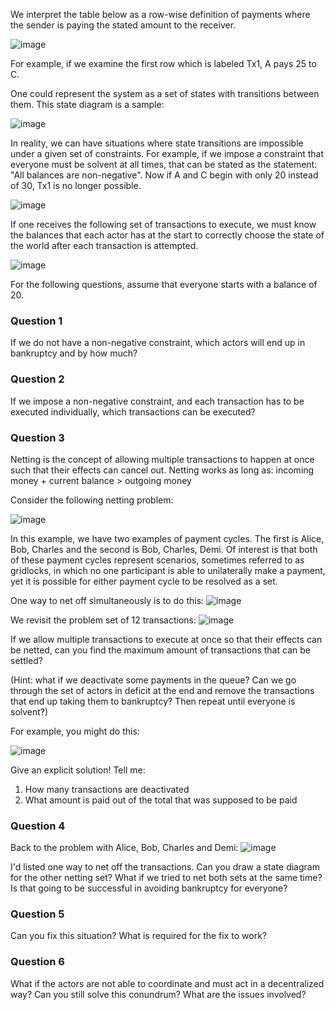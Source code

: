 We interpret the table below as a row-wise definition of payments where the sender is paying the stated amount to the receiver. 

![image](https://github.com/stanleyyong/DataEngineerInterview/assets/18695878/4c7b526b-34c6-46dd-8e73-5ea299bae25c)

For example, if we examine the first row which is labeled Tx1, A pays 25 to C. 

One could represent the system as a set of states with transitions between them. This state diagram is a sample:

![image](https://github.com/stanleyyong/DataEngineerInterview/assets/18695878/b250fd69-61e0-4ac2-a1ee-0bc2c8315528)

In reality, we can have situations where state transitions are impossible under a given set of constraints. For example, if we impose a constraint that everyone must be solvent at all times, that can be stated as the statement: "All balances are non-negative". Now if A and C begin with only 20 instead of 30, Tx1 is no longer possible. 

![image](https://github.com/stanleyyong/DataEngineerInterview/assets/18695878/9e8628e0-501f-41c5-86d6-4b8ea36acc98)

If one receives the following set of transactions to execute, we must know the balances that each actor has at the start to correctly choose the state of the world after each transaction is attempted.

![image](https://github.com/stanleyyong/DataEngineerInterview/assets/18695878/9950b731-b238-4b7a-b674-bdb390a97d8b)

For the following questions, assume that everyone starts with a balance of 20.

### Question 1
If we do not have a non-negative constraint, which actors will end up in bankruptcy and by how much?

### Question 2
If we impose a non-negative constraint, and each transaction has to be executed individually, which transactions can be executed?

### Question 3
Netting is the concept of allowing multiple transactions to happen at once such that their effects can cancel out. Netting works as long as: incoming money + current balance > outgoing money

Consider the following netting problem:

![image](https://github.com/stanleyyong/DataEngineerInterview/assets/18695878/bd3de98c-e5dd-460f-99eb-272d87f7d3f9)
 
In this example, we have two examples of payment cycles. The first is Alice, Bob, Charles and the second is Bob, Charles, Demi. Of interest is that both of these payment cycles represent scenarios, sometimes referred to as gridlocks, in which no one participant is able to unilaterally make a payment, yet it is possible for either payment cycle to be resolved as a set.

One way to net off simultaneously is to do this:
![image](https://github.com/stanleyyong/DataEngineerInterview/assets/18695878/d37e75a7-4603-44fa-af96-1e461ab0a201)

We revisit the problem set of 12 transactions:
![image](https://github.com/stanleyyong/DataEngineerInterview/assets/18695878/e3e5743e-4314-4508-97b2-7d27e1eb8925)

If we allow multiple transactions to execute at once so that their effects can be netted, can you find the maximum amount of transactions that can be settled?

(Hint: what if we deactivate some payments in the queue? Can we go through the set of actors in deficit at the end and remove the transactions that end up taking them to bankruptcy? Then repeat until everyone is solvent?)

For example, you might do this:

![image](https://github.com/stanleyyong/DataEngineerInterview/assets/18695878/f4af9b36-a56a-4550-827e-3da07f48b794)

Give an explicit solution! Tell me:

1. How many transactions are deactivated
2. What amount is paid out of the total that was supposed to be paid

### Question 4
Back to the problem with Alice, Bob, Charles and Demi:
![image](https://github.com/stanleyyong/DataEngineerInterview/assets/18695878/bd3de98c-e5dd-460f-99eb-272d87f7d3f9)

I'd listed one way to net off the transactions. Can you draw a state diagram for the other netting set? What if we tried to net both sets at the same time? Is that going to be successful in avoiding bankruptcy for everyone?

### Question 5
Can you fix this situation? What is required for the fix to work?

### Question 6
What if the actors are not able to coordinate and must act in a decentralized way? Can you still solve this conundrum? What are the issues involved?
